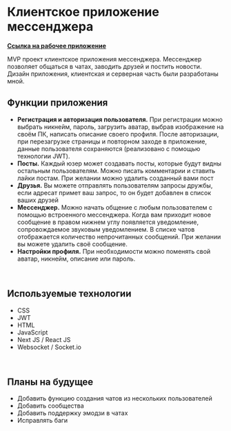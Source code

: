 <h1>Клиентское приложение мессенджера</h1>

<b><a href="https://triiiple.ru">Ссылка на рабочее приложение</a></b>

MVP проект клиентское приложения мессенджера. Мессенджер позволяет общаться в чатах, заводить друзей и постить новости. Дизайн приложения, клиентская и серверная часть были разработаны мной.

<h2>Функции приложения</h2>
<ul>
  <li><b>Регистрация и авторизация пользователя.</b> При регистрации можно выбрать никнейм, пароль, загрузить аватар, выбрав изображение на своём ПК, написать описание своего профиля. После авторизации, при перезагрузке страницы и повторном заходе в приложение,   данные пользователя сохраняются (реализовано с помощью технологии JWT).</li>
  <li><b>Посты.</b> Каждый юзер может создавать посты, которые будут видны остальным пользователям. Можно писать комментарии и ставить лайки постам. При желании можно удалить созданный вами пост</li>
  <li><b>Друзья.</b> Вы можете отправлять пользователям запросы дружбы, если адресат примет ваш запрос, то он будет добавлен в список ваших друзей</li>
  <li><b>Мессенджер.</b> Можно начать общение с любым пользователем с помощью встроенного мессенджера. Когда вам приходит новое сообщение в правом нижнем углу появляется уведомление, сопровождаемое звуковым уведомлением. В списке чатов отображается количество непрочитанных сообщений. При желании вы можете удалить своё сообщение.</li>
  <li><b>Настройки профиля.</b> При необходимости можно поменять свой аватар, никнейм, описание или пароль.</li>
</ul>
<br>
<h2>Используемые технологии</h2>
<ul>
  <li>CSS</li>
  <li>JWT</li>
  <li>HTML</li>
  <li>JavaScript</li>
  <li>Next JS / React JS</li>
  <li>Websocket / Socket.io</li>
</ul>
<br>
<h2>Планы на будущее</h2>
<ul>
  <li>Добавить функцию создания чатов из нескольких пользователей</li>
  <li>Добавить сообщества</li>
  <li>Добавить поддержку эмодзи в чатах</li>
  <li>Исправлять баги</li>
</ul>
<br>
